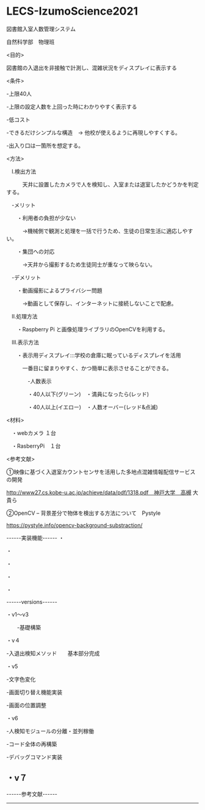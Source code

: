 # LECS-IzumoScience2021
図書館入室人数管理システム

自然科学部　物理班

<目的>

図書館の入退出を非接触で計測し、混雑状況をディスプレイに表示する

<条件>

-上限40人

-上限の設定人数を上回った時にわかりやすく表示する

-低コスト

-できるだけシンプルな構造　→ 他校が使えるように再現しやすくする。

-出入り口は一箇所を想定する。


<方法>

　Ⅰ.検出方法
 
　　　天井に設置したカメラで人を検知し、入室または退室したかどうかを判定する。
   
　-メリット
 
　　・利用者の負担が少ない
  
　　　→機械側で観測と処理を一括で行うため、生徒の日常生活に適応しやすい。
   
　　・集団への対応
  
　　　→天井から撮影するため生徒同士が重なって映らない。
   
　-デメリット
 
　　・動画撮影によるプライバシー問題
  
　　　→動画として保存し、インターネットに接続しないことで配慮。


　Ⅱ.処理方法
 
　　・Raspberry Pi と画像処理ライブラリのOpenCVを利用する。
  

　Ⅲ.表示方法
 
　　・表示用ディスプレイ:::学校の倉庫に眠っているディスプレイを活用
  
　　　一番目に留まりやすく、かつ簡単に表示させることができる。
   
　　　　-人数表示
    
　　　　・40人以下(グリーン)　・満員になったら(レッド)
    
　　　　・40人以上(イエロー)　・人数オーバー(レッド&点滅)
    

<材料>

　・webカメラ  １台
 
　・RasberryPi　１台
 

<参考文献>

①映像に基づく入退室カウントセンサを活用した多地点混雑情報配信サービスの開発

http://www27.cs.kobe-u.ac.jp/achieve/data/pdf/1318.pdf　神戸大学　高槻 大貴ら

②OpenCV – 背景差分で物体を検出する方法について　Pystyle

https://pystyle.info/opencv-background-substraction/



------実装機能------
・

・

・

・

・

------versions------

・v1〜v3

　　-基礎構築
    
・v４

-入退出検知メソッド　　基本部分完成
   
・v5

-文字色変化

-画面切り替え機能実装

-画面の位置調整


・v6

-人検知モジュールの分離・並列稼働

-コード全体の再構築

-デバッグコマンド実装


・v７
-  

------参考文献------

------ ------

